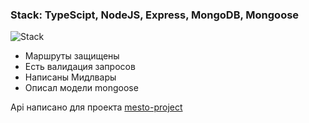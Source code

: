 ### Stack: TypeScipt, NodeJS, Express, MongoDB, Mongoose

![Stack](https://skillicons.dev/icons?i=ts,nodejs,express,mongodb)

* Маршруты защищены
* Есть валидация запросов
* Написаны Мидлвары
* Описал модели mongoose

Api написано для проекта <a href="https://github.com/bogdaryan/mesto-project" > mesto-project </a>

